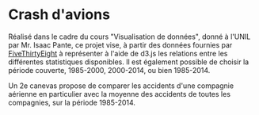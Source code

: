 # Crash d'avions

Réalisé dans le cadre du cours "Visualisation de données", donné à l'UNIL par Mr. Isaac Pante, ce projet vise, à partir des données fournies par [FiveThirtyEight](https://github.com/fivethirtyeight/data/tree/master/airline-safety) à représenter à l'aide de d3.js les relations entre les différentes statistiques disponibles. Il est également possible de choisir la période couverte, 1985-2000, 2000-2014, ou bien 1985-2014.

Un 2e canevas propose de comparer les accidents d'une compagnie aérienne en particulier avec la moyenne des accidents de toutes les compagnies, sur la période 1985-2014.


